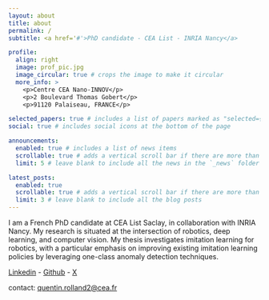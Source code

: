 ```yaml
---
layout: about
title: about
permalink: /
subtitle: <a href='#'>PhD candidate - CEA List - INRIA Nancy</a>

profile:
  align: right
  image: prof_pic.jpg
  image_circular: true # crops the image to make it circular
  more_info: >
    <p>Centre CEA Nano-INNOV</p>
    <p>2 Boulevard Thomas Gobert</p>
    <p>91120 Palaiseau, FRANCE</p>

selected_papers: true # includes a list of papers marked as "selected={true}"
social: true # includes social icons at the bottom of the page

announcements:
  enabled: true # includes a list of news items
  scrollable: true # adds a vertical scroll bar if there are more than 3 news items
  limit: 5 # leave blank to include all the news in the `_news` folder

latest_posts:
  enabled: true
  scrollable: true # adds a vertical scroll bar if there are more than 3 new posts items
  limit: 3 # leave blank to include all the blog posts
---
```


<!-- Write your biography here. Tell the world about yourself. Link to your favorite [subreddit](http://reddit.com). You can put a picture in, too. The code is already in, just name your picture `prof_pic.jpg` and put it in the `img/` folder.

Put your address / P.O. box / other info right below your picture. You can also disable any of these elements by editing `profile` property of the YAML header of your `_pages/about.md`. Edit `_bibliography/papers.bib` and Jekyll will render your [publications page](/al-folio/publications/) automatically.

Link to your social media connections, too. This theme is set up to use [Font Awesome icons](https://fontawesome.com/) and [Academicons](https://jpswalsh.github.io/academicons/), like the ones below. Add your Facebook, Twitter, LinkedIn, Google Scholar, or just disable all of them.
-->

I am a French PhD candidate at CEA List Saclay, in collaboration with INRIA Nancy. My research is situated at the intersection of robotics, deep learning, and computer vision. My thesis investigates imitation learning for robotics, with a particular emphasis on improving existing imitation learning policies by leveraging one-class anomaly detection techniques.

[Linkedin](https://linkedin.com/in/quentinrolland) - 
[Github](https://github.com/quentinRolld) - 
[X](https://x.com/quentin_rollnd)

contact: quentin.rolland2@cea.fr
